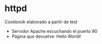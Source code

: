 # httpd

Cookbook elaborado a partir de test
  - Servidor Apache escuchando el puerto 80
  - Página que devuelve: Hello World!
